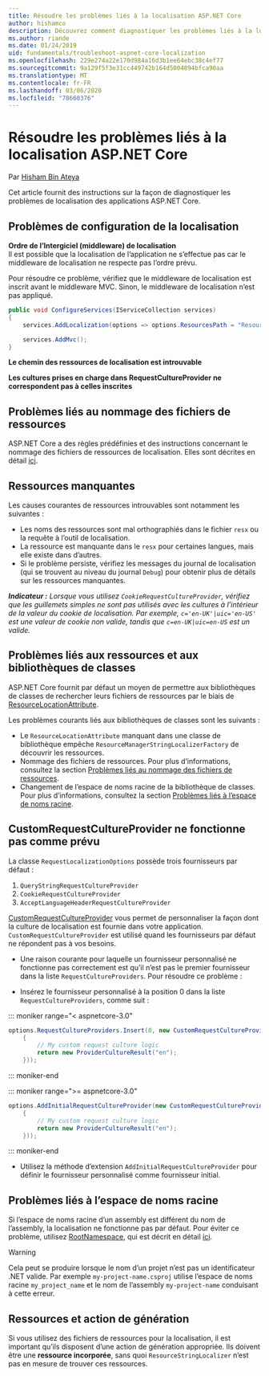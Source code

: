 ```yaml
---
title: Résoudre les problèmes liés à la localisation ASP.NET Core
author: hishamco
description: Découvrez comment diagnostiquer les problèmes liés à la localisation dans les applications ASP.NET Core.
ms.author: riande
ms.date: 01/24/2019
uid: fundamentals/troubleshoot-aspnet-core-localization
ms.openlocfilehash: 229e274a22e170d984a16d3b1ee64ebc38c4ef77
ms.sourcegitcommit: 9a129f5f3e31cc449742b164d5004894bfca90aa
ms.translationtype: MT
ms.contentlocale: fr-FR
ms.lasthandoff: 03/06/2020
ms.locfileid: "78660376"
---
```

# <a name="troubleshoot-aspnet-core-localization"></a>Résoudre les problèmes liés à la localisation ASP.NET Core

Par [Hisham Bin Ateya](https://github.com/hishamco)

Cet article fournit des instructions sur la façon de diagnostiquer les problèmes de localisation des applications ASP.NET Core.

## <a name="localization-configuration-issues"></a>Problèmes de configuration de la localisation

**Ordre de l’Intergiciel (middleware) de localisation**  
Il est possible que la localisation de l’application ne s’effectue pas car le middleware de localisation ne respecte pas l’ordre prévu.

Pour résoudre ce problème, vérifiez que le middleware de localisation est inscrit avant le middleware MVC. Sinon, le middleware de localisation n’est pas appliqué.

```csharp
public void ConfigureServices(IServiceCollection services)
{
    services.AddLocalization(options => options.ResourcesPath = "Resources");

    services.AddMvc();
}
```

**Le chemin des ressources de localisation est introuvable**

**Les cultures prises en charge dans RequestCultureProvider ne correspondent pas à celles inscrites**  

## <a name="resource-file-naming-issues"></a>Problèmes liés au nommage des fichiers de ressources

ASP.NET Core a des règles prédéfinies et des instructions concernant le nommage des fichiers de ressources de localisation. Elles sont décrites en détail [ici](xref:fundamentals/localization?view=aspnetcore-2.2#resource-file-naming).

## <a name="missing-resources"></a>Ressources manquantes

Les causes courantes de ressources introuvables sont notamment les suivantes :

- Les noms des ressources sont mal orthographiés dans le fichier `resx` ou la requête à l’outil de localisation.
- La ressource est manquante dans le `resx` pour certaines langues, mais elle existe dans d’autres.
- Si le problème persiste, vérifiez les messages du journal de localisation (qui se trouvent au niveau du journal `Debug`) pour obtenir plus de détails sur les ressources manquantes.

_**Indicateur :** Lorsque vous utilisez `CookieRequestCultureProvider`, vérifiez que les guillemets simples ne sont pas utilisés avec les cultures à l’intérieur de la valeur du cookie de localisation. Par exemple, `c='en-UK'|uic='en-US'` est une valeur de cookie non valide, tandis que `c=en-UK|uic=en-US` est un valide._

## <a name="resources--class-libraries-issues"></a>Problèmes liés aux ressources et aux bibliothèques de classes

ASP.NET Core fournit par défaut un moyen de permettre aux bibliothèques de classes de rechercher leurs fichiers de ressources par le biais de [ResourceLocationAttribute](/dotnet/api/microsoft.extensions.localization.resourcelocationattribute?view=aspnetcore-2.1).

Les problèmes courants liés aux bibliothèques de classes sont les suivants :
- Le `ResourceLocationAttribute` manquant dans une classe de bibliothèque empêche `ResourceManagerStringLocalizerFactory` de découvrir les ressources.
- Nommage des fichiers de ressources. Pour plus d’informations, consultez la section [Problèmes liés au nommage des fichiers de ressources](#resource-file-naming-issues).
- Changement de l’espace de noms racine de la bibliothèque de classes. Pour plus d’informations, consultez la section [Problèmes liés à l’espace de noms racine](#root-namespace-issues).

## <a name="customrequestcultureprovider-doesnt-work-as-expected"></a>CustomRequestCultureProvider ne fonctionne pas comme prévu

La classe `RequestLocalizationOptions` possède trois fournisseurs par défaut :

1. `QueryStringRequestCultureProvider`
2. `CookieRequestCultureProvider`
3. `AcceptLanguageHeaderRequestCultureProvider`

[CustomRequestCultureProvider](/dotnet/api/microsoft.aspnetcore.localization.customrequestcultureprovider?view=aspnetcore-2.1) vous permet de personnaliser la façon dont la culture de localisation est fournie dans votre application. `CustomRequestCultureProvider` est utilisé quand les fournisseurs par défaut ne répondent pas à vos besoins.

- Une raison courante pour laquelle un fournisseur personnalisé ne fonctionne pas correctement est qu’il n’est pas le premier fournisseur dans la liste `RequestCultureProviders`. Pour résoudre ce problème :

- Insérez le fournisseur personnalisé à la position 0 dans la liste `RequestCultureProviders`, comme suit :

::: moniker range="< aspnetcore-3.0"
```csharp
options.RequestCultureProviders.Insert(0, new CustomRequestCultureProvider(async context =>
    {
        // My custom request culture logic
        return new ProviderCultureResult("en");
    }));
```
::: moniker-end

::: moniker range=">= aspnetcore-3.0"
```csharp
options.AddInitialRequestCultureProvider(new CustomRequestCultureProvider(async context =>
    {
        // My custom request culture logic
        return new ProviderCultureResult("en");
    }));
```
::: moniker-end

- Utilisez la méthode d’extension `AddInitialRequestCultureProvider` pour définir le fournisseur personnalisé comme fournisseur initial.

## <a name="root-namespace-issues"></a>Problèmes liés à l’espace de noms racine

Si l’espace de noms racine d’un assembly est différent du nom de l’assembly, la localisation ne fonctionne pas par défaut. Pour éviter ce problème, utilisez [RootNamespace](/dotnet/api/microsoft.extensions.localization.rootnamespaceattribute?view=aspnetcore-2.1), qui est décrit en détail [ici](xref:fundamentals/localization?view=aspnetcore-2.2#resource-file-naming).

> [!WARNING]
> Cela peut se produire lorsque le nom d’un projet n’est pas un identificateur .NET valide. Par exemple `my-project-name.csproj` utilise l’espace de noms racine `my_project_name` et le nom de l’assembly `my-project-name` conduisant à cette erreur. 

## <a name="resources--build-action"></a>Ressources et action de génération

Si vous utilisez des fichiers de ressources pour la localisation, il est important qu’ils disposent d’une action de génération appropriée. Ils doivent être une **ressource incorporée**, sans quoi `ResourceStringLocalizer` n’est pas en mesure de trouver ces ressources.
